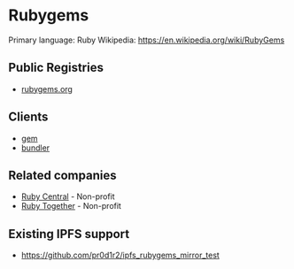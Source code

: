 # Rubygems

Primary language: Ruby
Wikipedia: https://en.wikipedia.org/wiki/RubyGems

## Public Registries

- [rubygems.org](https://rubygems.org)

## Clients

- [gem](https://github.com/rubygems/rubygems)
- [bundler](https://github.com/bundler/bundler)

## Related companies

- [Ruby Central](http://rubycentral.org/) - Non-profit
- [Ruby Together](https://rubytogether.org/) - Non-profit

## Existing IPFS support

- https://github.com/pr0d1r2/ipfs_rubygems_mirror_test
